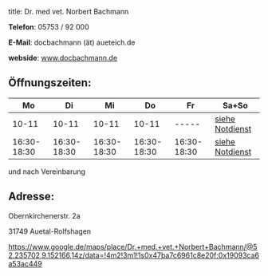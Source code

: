 title: Dr. med vet. Norbert Bachmann

**Telefon**:   05753 / 92 000

**E-Mail**: docbachmann (ät) aueteich.de
 
**webside**: www.docbachmann.de

Öffnungszeiten:
---------------

|  Mo         |  Di         |  Mi         |  Do         |  Fr         |           Sa+So                      |
| -----       | -----       | -----       | -----       | -----       | ------------------------------------ |
|   10-11     |   10-11     |   10-11     |   10-11     |    -----    | [siehe Notdienst](../notdienst.html) |
| 16:30-18:30 | 16:30-18:30 | 16:30-18:30 | 16:30-18:30 | 16:30-18:30 | [siehe Notdienst](../notdienst.html) |

und nach Vereinbarung

Adresse:
---------

   Obernkirchenerstr. 2a
   
   31749 Auetal-Rolfshagen

https://www.google.de/maps/place/Dr.+med.+vet.+Norbert+Bachmann/@52.235702,9.152166,14z/data=!4m2!3m1!1s0x47ba7c6961c8e20f:0x19093ca6a53ac449
